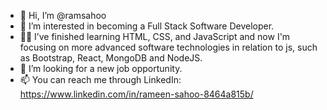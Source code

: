 - 👋 Hi, I’m @ramsahoo
- 👀 I’m interested in becoming a Full Stack Software Developer.
- 👩‍💻 I’ve finished learning HTML, CSS, and JavaScript and now I'm focusing on more advanced software technologies in relation to js, such as Bootstrap, React, MongoDB and NodeJS.
- 🔎 I’m looking for a new job opportunity.
- 📫 You can reach me through LinkedIn: https://www.linkedin.com/in/rameen-sahoo-8464a815b/

<!---
ramsahoo/ramsahoo is a ✨ special ✨ repository because its `README.md` (this file) appears on your GitHub profile.
You can click the Preview link to take a look at your changes.
--->
